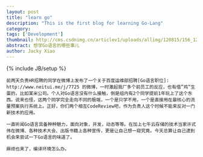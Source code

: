 ```yaml
---
layout: post
title: "learn go"
description: "This is the first blog for learning Go-Lang"
category:
tags: ['Development']
thumbnail: http://cms.csdnimg.cn/articlev1/uploads/allimg/120815/156_120815154157_1.png
abstract: 想学Go语言的哪些事儿
author: Jacky Xiao
---
```

{% include JB/setup %}

	前两天负责HR招聘的同学在微博上发布了一个关于百度运维部招聘[Go语言职位]: http://www.neitui.me/j/7725 的微博，一时激起我厂多个前员工的反应，也有借”鸡“生蛋的，比如某米公司。个人对Go语言没有什么接触，倒是组内有2个同学提前1年玩上了这个东西。说来也怪，这两个同学完全走向不同的极端，一个是只学不用，一个是直接用在最核心的流量预案执行系统上。正好，你们两个相互CodeReview吧，作为负责人这个时候不能来反对一门新技术的应用。

	一直听闻Go语言具备种种魅力，面向对象，并发，动态等等。在加上七牛云存储的技术当家许式伟在微博、各种技术大会、出版书籍上各种宣传，更是让自己想一窥究竟。今天总算让自己逮到机会来尝试一下Go语言的味道了。

	麻烦也来了，编译环境怎么办。

